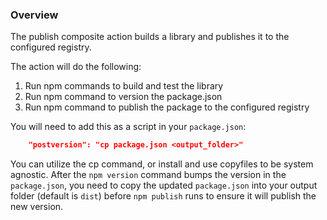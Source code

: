### Overview

The publish composite action builds a library and publishes it to the configured registry.

The action will do the following:

1. Run npm commands to build and test the library
2. Run npm command to version the package.json
3. Run npm command to publish the package to the configured registry

You will need to add this as a script in your `package.json`:

```JSON
    "postversion": "cp package.json <output_folder>"
```

You can utilize the cp command, or install and use copyfiles to be system agnostic. After the `npm version` command bumps the version in the `package.json`, you need to copy the updated `package.json` into your output folder (default is `dist`) before `npm publish` runs to ensure it will publish the new version.